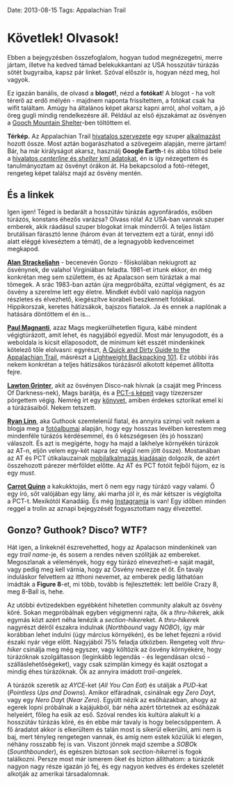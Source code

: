 Date: 2013-08-15
Tags: Appalachian Trail

# Követlek! Olvasok!

Ebben a bejegyzésben összefoglalom, hogyan tudod megnézegetni, merre jártam, illetve ha kedved támad belekukkantani az USA hosszútáv túrázás sötét bugyraiba, kapsz pár linket. Szóval először is, hogyan nézd meg, hol vagyok.

Ez igazán banális, de olvasd a **blogot!**, nézd a **fotókat**! A blogot - ha volt térerő az erdő mélyén - majdnem naponta frissítettem, a fotókat csak ha wifit találtam. Amúgy ha általános képet akarsz kapni arról, ahol voltam, a jó öreg gugli mindig rendelkezésre áll. Például az első éjszakámat az ösvényen a [Gooch Mountain Shelter](http://lmgtfy.com/?q=Gooch+Mountain+Shelter)-ben töltöttem el.

**Térkép.** Az Appalachian Trail [hivatalos szervezete](http://www.appalachiantrail.org/) egy szuper [alkalmazást](http://www.appalachiantrail.org/home/explore-the-trail) hozott össze. Most aztán bogarászhatod a szövegeim alapján, merre jártam! Bár, ha már királyságot akarsz, használj **Google Earth**-t és abba töltsd bele a [hivalatos *centerline* és *shelter* kml adatokat](http://www.appalachiantrail.org/home/explore-the-trail/gis-data), én is így nézegettem és tanulmányoztam az ösvényt órákon át. Ha bekapcsolod a fotó-réteget, rengeteg képet találsz majd az ösvény mentén.

## És a linkek

Igen igen! Téged is bedarált a hosszútáv túrázás agyonfáradós, esőben túrázós, konstans éhezős varázsa? Olvass róla! Az USA-ban vannak szuper emberek, akik ráadásul szuper blogokat írnak minderről. A teljes listám brutálisan fárasztó lenne (három évan át terveztem ezt a túrát, ennyi idő alatt eléggé kiveséztem a témát), de a legnagyobb kedvenceimet megkapod.

[**Alan Strackeljahn**](http://www.2000milehike.com/) - becenevén Gonzo - főiskolában nekiugrott az ösvénynek, de valahol Virginiában feladta. 1981-et írtunk ekkor, én még konkrétan meg sem születtem, és az Apalacson sem túráztak a mai tömegek. A srác 1983-ban aztán újra megpróbálta, ezúttal végigment, és az ösvény a szerelme lett egy életre. Mindkét évből való naplója nagyon részletes és élvezhető, kiegészítve korabeli beszkennelt fotókkal. Hippikorszak, keretes hátizsákok, bajszos fiatalok. Ja és ennek a naplónak a hatására döntöttem el én is...

[**Paul Magnanti**](http://www.pmags.com/), azaz Mags megkerülhetetlen figura, kábé mindent végigtúrázott, amit lehet, és nagyjából egyedül. Most már lenyugodott, és a weboldala is kicsit ellaposodott, de minimum két esszét mindenkinek kötelező tőle elolvasni: egyrészt, [A Quick and Dirty Guide to the Appalachian Trail](http://www.pmags.com/a-quick-and-dirty-guide-to-the-appalachian-trail), másrészt a [Lightweight Backpacking 101](http://www.pmags.com/lightweight-backpacking-101). Ez utóbbi írás nekem konkrétan a teljes hátizsákos túrázásról alkotott képemet állította fejre.

[**Lawton Grinter**](http://www.lawtongrinter.com/), akit az ösvényen Disco-nak hívnak (a csaját meg Princess Of Darkness-nek), Mags barátja, és a [PCT-s képeit](https://picasaweb.google.com/lawton.grinter/PCT2008) vagy tízezerszer pörgettem végig. Nemrég írt egy [könyvet](http://www.amazon.com/I-Hike-Lawton-Grinter/dp/0985241500/), amiben érdekes sztorikat emel ki a túrázásaiból. Nekem tetszett.

[**Ryan Linn**](http://www.guthookhikes.com/), aka Guthook szemtelenül fiatal, és annyira szimpi volt nekem a blogja meg a [fotóalbumai](https://picasaweb.google.com/115771443649912405729) alapján, hogy egy hosszas levélben kerestem meg mindenféle túrázós kérdésemmel, és ő készségesen (és jó hosszan) válaszolt. És azt is megígérte, hogy ha majd a lakhelye környékén túrázok az AT-n, eljön velem egy-két napra (ez végül nem jött össze). Mostanában az AT és PCT útikalauzainak [mobilalkalmazás kiadásain](https://play.google.com/store/apps/developer?id=High+Sierra+Attitude,+LLC) dolgozik, de azért összehozott párezer mérföldet előtte. Az AT és PCT fotóit fejből fújom, ez is egy *must*.

[**Carrot Quinn**](http://carrotquinn.wordpress.com/) a kakukktojás, mert ő nem egy nagy túrázó vagy valami. Ő egy író, sőt valójában egy lány, aki marha jól ír, és már kétszer is végigtolta a PCT-t. Mexikótól Kanadáig. És még [Instagramja](http://instagram.com/carrotquinn) is van! Egy időben minden reggel a trolin az aznapi bejegyzését fogyasztottam nagy élvezettel.

## Gonzo? Guthook? Disco? WTF?

Hát igen, a linkeknél észrevehetted, hogy az Apalacson mindenkinek van egy *trail name*-je, és sosem a rendes néven szólítják az embereket. Megoszlanak a vélemények, hogy egy túrázó elnevezheti-e saját magát, vagy pedig meg kell várnia, hogy az Ösvény nevezze el őt. Én tavaly induláskor felvettem az itthoni nevemet, az emberek pedig láthatóan imádták a **Figure 8**-et, mi több, tovább is fejlesztették: lett belőle Crazy 8, meg 8-Ball is, hehe.

Az utóbbi évtizedekben egyébként hihetetlen community alakult az ösvény köré. Sokan megpróbálnak egyben végigmenni rajta, ők a *thru-hiker*ek, akik egymás közt azért néha lenézik a *section-hiker*eket. A *thru-hiker*ek nagyrészt délről északra indulnak (*Northbound* vagy *NOBO*), így már korábban lehet indulni (úgy március környékén), és be lehet fejezni a rövid északi nyár vége előtt. Nagyjából 75% feladja útközben. Rengeteg volt *thru-hiker* csinálja meg még egyszer, vagy költözik az ösvény környékére, hogy túrázóknak szolgáltasson (leginkább legendás - és legendásan olcsó - szálláslehetőségeket), vagy csak szimplán kimegy és kaját osztogat a mindig éhes túrázóknak. Ők az annyira imádott *trail-angel*ek.

A túrázók szeretik az *AYCE*-ket (*All You Can Eat*) és utálják a *PUD*-kat (*Pointless Ups and Downs*). Amikor elfáradnak, csinálnak egy *Zero Day*t, vagy egy *Nero Day*t (*Near Zero*). Együtt nézik az esőházakban, ahogy az egerek lopni próbálnak a kajájukból, bár néha azért törtetnek az esőházak helyeiért, főleg ha esik az eső. Szóval rendes kis kultúra alakult ki a hosszútáv túrázás köré, és én ebbe már tavaly is hogy belecsöppentem. A fő áradatot akkor is elkerültem és talán most is sikerül elkerülni, ami nem is baj, mert tényleg rengetegen vannak, és amíg nem estek közülük ki elegen, néhány rosszabb fej is van. Viszont jönnek majd szembe a *SOBO*k (*Sounthbounder*), és egészen biztosan sok *section-hiker*rel is fogok találkozni. Persze most már ismerem őket és bizton állíthatom: a túrázók nagyon nagy része igazán jó fej, és egy nagyon kedves és érdekes szeletét alkotják az amerikai társadalomnak.